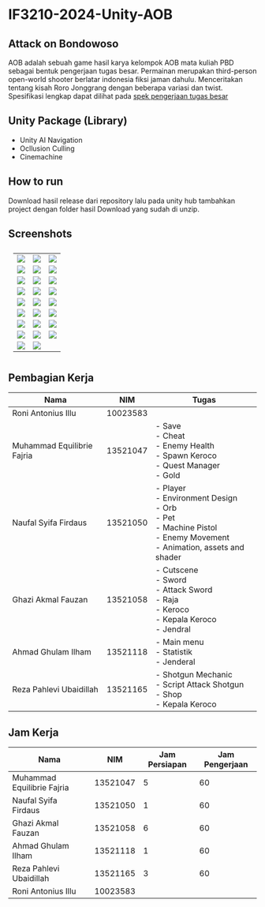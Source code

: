 # IF3210-2024-Unity-AOB



## Attack on Bondowoso

AOB adalah sebuah game hasil karya kelompok AOB mata kuliah PBD sebagai bentuk pengerjaan tugas besar. Permainan merupakan third-person open-world shooter berlatar indonesia fiksi jaman dahulu. Menceritakan tentang kisah Roro Jonggrang dengan beberapa variasi dan twist. Spesifikasi lengkap dapat dilihat pada [spek pengerjaan tugas besar](https://docs.google.com/document/d/1IEXjItgpvRAjkoaC39FTxAbuKNLQLl68vgiANjjKmjc/edit#heading=h.xts2g92a0xa7)



## Unity Package (Library)

- Unity AI Navigation
- Ocllusion Culling
- Cinemachine

## How to run

Download hasil release dari repository lalu pada unity hub tambahkan project dengan folder hasil Download yang sudah di unzip.

## Screenshots
<table style="padding:10px">
    <tr>
        <td><img src="./Screenshots/image1.png" ></td>
        <td><img src="./Screenshots/image2.png" ></td>
        <td><img src="./Screenshots/image3.png" ></td>
    </tr>
    <tr>
        <td><img src="./Screenshots/image4.png" ></td>
        <td><img src="./Screenshots/image5.png" ></td>
        <td><img src="./Screenshots/image6.png" ></td>
    </tr>
    <tr>
        <td><img src="./Screenshots/image7.png" ></td>
        <td><img src="./Screenshots/image8.png" ></td>
        <td><img src="./Screenshots/image9.png" ></td>
    </tr>
    <tr>
        <td><img src="./Screenshots/image10.png" ></td>
        <td><img src="./Screenshots/image11.png" ></td>
        <td><img src="./Screenshots/image12.png" ></td>
    </tr>
    <tr>
        <td><img src="./Screenshots/image13.png" ></td>
        <td><img src="./Screenshots/image14.png" ></td>
        <td><img src="./Screenshots/image15.png" ></td>
    </tr>
    <tr>
        <td><img src="./Screenshots/image16.png" ></td>
        <td><img src="./Screenshots/image17.png" ></td>
        <td><img src="./Screenshots/image18.png" ></td>
    </tr>
    <tr>
        <td><img src="./Screenshots/image19.png" ></td>
        <td><img src="./Screenshots/image20.png" ></td>
        <td><img src="./Screenshots/image21.png" ></td>
    </tr>
    <tr>
        <td><img src="./Screenshots/image22.png" ></td>
        <td><img src="./Screenshots/image23.png" ></td>
        <td><img src="./Screenshots/image24.png" ></td>
    </tr>
    <tr>
        <td><img src="./Screenshots/image25.png" ></td>
        <td><img src="./Screenshots/image26.png" ></td>
    </tr>
</table>


## Pembagian Kerja

| Nama                       | NIM      | Tugas                                                                                                                        |
|----------------------------|----------|------------------------------------------------------------------------------------------------------------------------------|
| Roni Antonius Illu         | 10023583 |                                                                                                                              |
| Muhammad Equilibrie Fajria | 13521047 | - Save<br>- Cheat<br>- Enemy Health<br>- Spawn Keroco<br>- Quest Manager<br>- Gold                                           |
| Naufal Syifa Firdaus       | 13521050 | - Player<br>- Environment Design<br>- Orb<br>- Pet<br>- Machine Pistol<br>- Enemy Movement<br>- Animation, assets and shader |
| Ghazi Akmal Fauzan         | 13521058 | - Cutscene<br>- Sword<br>- Attack Sword<br>- Raja<br>- Keroco<br>- Kepala Keroco<br>- Jendral                                |
| Ahmad Ghulam Ilham         | 13521118 | - Main menu<br>- Statistik<br>- Jenderal                                                                                     |
| Reza Pahlevi Ubaidillah    | 13521165 | - Shotgun Mechanic<br>- Script Attack Shotgun<br>- Shop<br>- Kepala Keroco                                                   |                                        |



## Jam Kerja

| Nama                       | NIM      | Jam Persiapan | Jam Pengerjaan |
|----------------------------|----------|---------------|----------------|
| Muhammad Equilibrie Fajria | 13521047 |       5       |       60       |
| Naufal Syifa Firdaus       | 13521050 |       1       |       60       |
| Ghazi Akmal Fauzan         | 13521058 |       6       |       60       |
| Ahmad Ghulam Ilham         | 13521118 |       1       |       60       |
| Reza Pahlevi Ubaidillah    | 13521165 |       3       |       60       |
| Roni Antonius Illu         | 10023583 |               |                |
